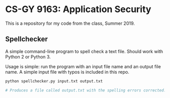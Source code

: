 # CS-GY 9163: Application Security

This is a repository for my code from the class, Summer 2019.

## Spellchecker

A simple command-line program to spell check a text file. Should work with Python 2 or Python 3.

Usage is simple: run the program with an input file name and an output file name.
A simple input file with typos is included in this repo.

```bash
python spellchecker.py input.txt output.txt

# Produces a file called output.txt with the spelling errors corrected.
```
